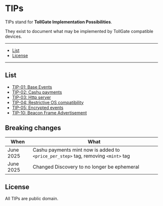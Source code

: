 # TIPs

TIPs stand for **TollGate Implementation Possibilities**.

They exist to document what may be implemented by TollGate compatible devices.

---

- [List](#list)
- [License](#license)

---

## List

- [TIP-01: Base Events](01.md)
- [TIP-02: Cashu payments](02.md)
- [TIP-03: Http server](03.md)
- [TIP-04: Restrictive OS compatibility](04.md)
- [TIP-05: Encrypted events](05.md)
- [TIP-10: Beacon Frame Advertisement](10.md)

## Breaking changes
| When | What |
|------|------|
| June 2025 | Cashu payments mint now is added to `<price_per_step>` tag, removing `<mint>` tag |
| June 2025 | Changed Discovery to no longer be ephemeral |

## License

All TIPs are public domain.